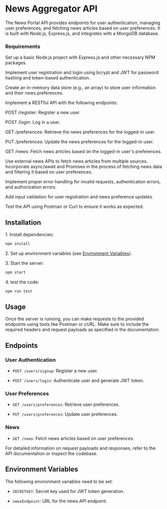 
# News Aggregator API

The News Portal API provides endpoints for user authentication, managing user preferences, and fetching news articles based on user preferences. It is built with Node.js, Express.js, and integrates with a MongoDB database.

### Requirements

Set up a basic Node.js project with Express.js and other necessary NPM packages.

Implement user registration and login using bcrypt and JWT for password hashing and token-based authentication.

Create an in-memory data store (e.g., an array) to store user information and their news preferences.

Implement a RESTful API with the following endpoints:

POST /register: Register a new user.

POST /login: Log in a user.

GET /preferences: Retrieve the news preferences for the logged-in user.

PUT /preferences: Update the news preferences for the logged-in user.

GET /news: Fetch news articles based on the logged-in user's preferences.

Use external news APIs to fetch news articles from multiple sources. Incorporate async/await and Promises in the process of fetching news data and filtering it based on user preferences.

Implement proper error handling for invalid requests, authentication errors, and authorization errors.

Add input validation for user registration and news preference updates.

Test the API using Postman or Curl to ensure it works as expected.

## Installation


1\. Install dependencies:

```bash
npm install
```

2\. Set up environment variables (see [Environment Variables](#environment-variables)).

3\. Start the server:

```bash
npm start
```

4\. test the code:

```bash
npm run test
```

## Usage

Once the server is running, you can make requests to the provided endpoints using tools like Postman or cURL. Make sure to include the required headers and request payloads as specified in the documentation.

## Endpoints

### User Authentication

- `POST /users/signup`: Register a new user.

- `POST /users/login`: Authenticate user and generate JWT token.

### User Preferences

- `GET /users/preferences`: Retrieve user preferences.

- `PUT /users/preferences`: Update user preferences.

### News

- `GET /news`: Fetch news articles based on user preferences.

For detailed information on request payloads and responses, refer to the API documentation or inspect the codebase.

## Environment Variables

The following environment variables need to be set:

- `SECRETkEY`: Secret key used for JWT token generation.

- `newsEndpoint`: URL for the news API endpoint.

